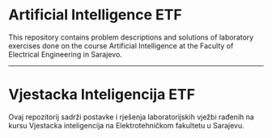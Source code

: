 # Artificial Intelligence ETF
This repository contains problem descriptions and solutions of laboratory exercises done on the course Artificial Intelligence at the Faculty of Electrical Engineering in Sarajevo.

__________________________________________________________________________________________________________________________________________________________________________

# Vjestacka Inteligencija ETF

Ovaj repozitorij sadrži postavke i rješenja laboratorijskih vježbi rađenih na kursu Vjestacka inteligencija na Elektrotehničkom fakultetu u Sarajevu.
